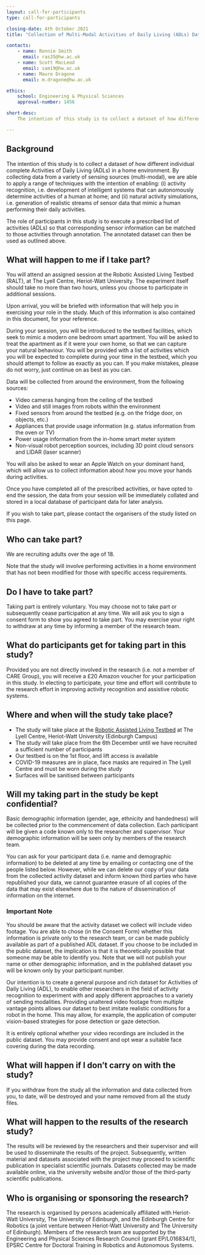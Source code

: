 ```yaml
---
layout: call-for-participants
type: call-for-participants

closing-date: 4th October 2021
title: "Collection of Multi-Modal Activities of Daily Living (ADLs) Dataset"

contacts:
    - name: Ronnie Smith
      email: ras35@hw.ac.uk
    - name: Scott MacLeod
      email: sam19@hw.ac.uk
    - name: Mauro Dragone
      email: m.dragone@hw.ac.uk

ethics:
    school: Engineering & Physical Sciences
    approval-number: 1456

short-desc:
    The intention of this study is to collect a dataset of how different individual complete Activities of Daily Living (ADLs) in a home environment.

---
```


## Background
The intention of this study is to collect a dataset of how different individual complete Activities of Daily Living (ADLs) in a home environment. By collecting data from a variety of sensing sources (multi-modal), we are able to apply a range of techniques with the intention of enabling: (i) activity recognition, i.e. development of intelligent systems that can autonomously determine activities of a human at home; and (ii) natural activity simulations, i.e. generation of realistic streams of sensor data that mimic a human performing their daily activities.

The role of participants in this study is to execute a prescribed list of activities (ADLs) so that corresponding sensor information can be matched to those activities through annotation. The annotated dataset can then be used as outlined above.

## What will happen to me if I take part?
You will attend an assigned session at the Robotic Assisted Living Testbed (RALT), at The Lyell Centre, Heriot-Watt University. The experiment itself should take no more than two hours, unless you choose to participate in additional sessions.

Upon arrival, you will be briefed with information that will help you in exercising your role in the study. Much of this information is also contained in this document, for your reference.

During your session, you will be introduced to the testbed facilities, which seek to mimic a modern one bedroom smart apartment. You will be asked to treat the apartment as if it were your own home, so that we can capture your natural behaviour. You will be provided with a list of activities which you will be expected to complete during your time in the testbed, which you should attempt to follow as exactly as you can. If you make mistakes, please do not worry, just continue on as best as you can.

Data will be collected from around the environment, from the following sources:
* Video cameras hanging from the ceiling of the testbed
* Video and still images from robots within the environment
* Fixed sensors from around the testbed (e.g. on the fridge door, on objects, etc.)
* Appliances that provide usage information (e.g. status information from the oven or TV)
* Power usage information from the in-home smart meter system
* Non-visual robot perception sources, including 3D point cloud sensors and LIDAR (laser scanner)

You will also be asked to wear an Apple Watch on your dominant hand, which will allow us to collect information about how you move your hands during activities.

Once you have completed all of the prescribed activities, or have opted to end the session, the data from your session will be immediately collated and stored in a local database of participant data for later analysis.

If you wish to take part, please contact the organisers of the study listed on this page.

## Who can take part?
We are recruiting adults over the age of 18.

Note that the study will involve performing activities in a home environment that has not been modified for those with specific access requirements. 

## Do I have to take part?
Taking part is entirely voluntary. You may choose not to take part or subsequently cease participation at any time. We will ask you to sign a consent form to show you agreed to take part. You may exercise your right to withdraw at any time by informing a member of the research team.

## What do participants get for taking part in this study?
Provided you are not directly involved in the research (i.e. not a member of CARE Group), you will receive a £20 Amazon voucher for your participation in this study. In electing to participate, your time and effort will contribute to the research effort in improving activity recognition and assistive robotic systems.

## Where and when will the study take place?
* The study will take place at the [Robotic Assisted Living Testbed](https://ralt.hw.ac.uk) at The Lyell Centre, Heriot-Watt University (Edinburgh Campus)
* The study will take place from the 6th December until we have recruited a sufficient number of participants
* Our testbed is on the 1st floor, and lift access is available
* COVID-19 measures are in place, face masks are required in The Lyell Centre and must be worn during the study
* Surfaces will be sanitised between participants

## Will my taking part in the study be kept confidential?
Basic demographic information (gender, age, ethnicity and handedness) will be collected prior to the commencement of data collection. Each participant will be given a code known only to the researcher and supervisor. Your demographic information will be seen only by members of the research team.

You can ask for your participant data (i.e. name and demographic information) to be deleted at any time by emailing or contacting one of the people listed below. However, while we can delete our copy of your data from the collected activity dataset and inform known third parties who have republished your data, we cannot guarantee erasure of all copies of the data that may exist elsewhere due to the nature of dissemination of information on the internet.

### Important Note

You should be aware that the activity dataset we collect will include video footage. You are able to chose (in the Consent Form) whether this information is private only to the research team, or can be made publicly available as part of a published ADL dataset. If you choose to be included in the public dataset, the implication is that it is theoretically possible that someone may be able to identify you. Note that we will not publish your name or other demographic information, and in the published dataset you will be known only by your participant number.

Our intention is to create a general purpose and rich dataset for Activities of Daily Living (ADL), to enable other researchers in the field of activity recognition to experiment with and apply different approaches to a variety of sending modalities. Providing unaltered video footage from multiple vantage points allows our dataset to best imitate realistic conditions for a robot in the home. This may allow, for example, the application of computer vision-based strategies for pose detection or gaze detection.

It is entirely optional whether your video recordings are included in the public dataset. You may provide consent and opt wear a suitable face covering during the data recording.

## What will happen if I don’t carry on with the study?
If you withdraw from the study all the information and data collected from you, to date, will be destroyed and your name removed from all the study files.

## What will happen to the results of the research study?
The results will be reviewed by the researchers and their supervisor and will be used to disseminate the results of the project. Subsequently, written material and datasets associated with the project may proceed to scientific publication in specialist scientific journals. Datasets collected may be made available online, via the university website and/or those of the third-party scientific publications.

## Who is organising or sponsoring the research?
The research is organised by persons academically affiliated with Heriot-Watt University, The University of Edinburgh, and the Edinburgh Centre for Robotics (a joint venture between Heriot-Watt University and The University of Edinburgh). Members of the research team are supported by the Engineering and Physical Sciences Research Council (grant EP/L016834/1), EPSRC Centre for Doctoral Training in Robotics and Autonomous Systems.